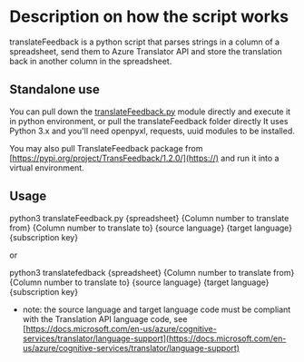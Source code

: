 # Description on how the script works

translateFeedback is a python script that parses strings in a column of a spreadsheet, send them to Azure Translator API and store the translation back in another column in the spreadsheet.

## Standalone use

You can pull down the [translateFeedback.py](https://github.com/ericvt/feedback_autotranslate/blob/master/script/translateFeedback.py) module directly and execute it in python environment, or pull the translateFeedback folder directly
It uses Python 3.x and you'll need openpyxl, requests, uuid modules to be installed.

You may also pull TranslateFeedback package from [https://pypi.org/project/TransFeedback/1.2.0/](https://)
and run it into a virtual environment.

## Usage

python3 translateFeedback.py {spreadsheet} {Column number to translate from} {Column number to translate to} {source language} {target language} {subscription key}

or

python3 translatefedback {spreadsheet} {Column number to translate from} {Column number to translate to} {source language} {target language} {subscription key}

* note: the source language and target language code must be compliant with the Translation API language code, see [https://docs.microsoft.com/en-us/azure/cognitive-services/translator/language-support](https://docs.microsoft.com/en-us/azure/cognitive-services/translator/language-support)
